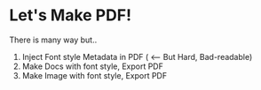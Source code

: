 # Let's Make PDF!

There is many way but..

1. Inject Font style Metadata in PDF ( <-- But Hard, Bad-readable)  
2. Make Docs with font style, Export PDF  
3. Make Image with font style, Export PDF  